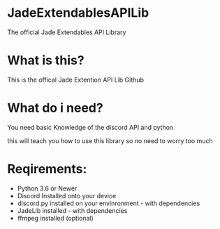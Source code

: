 # JadeExtendablesAPILib
The official Jade Extendables API Library
# What is this?
This is the offical Jade Extention API Lib Github
# What do i need?
You need basic Knowledge of the discord API and python

this will teach you how to use this library so no need to worry too much

# Reqirements:
- Python 3.6 or Newer
- Discord Installed onto your device
- discord.py installed on your envinronment - with dependencies
- JadeLib installed - with dependencies
- ffmpeg installed (optional)
